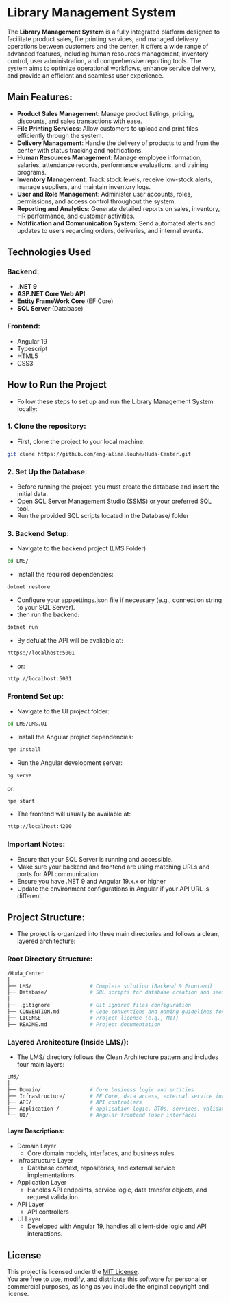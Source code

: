 # Library Management System

The **Library Management System** is a fully integrated platform designed to facilitate product sales, file printing services, and managed delivery operations between customers and the center.
It offers a wide range of advanced features, including human resources management, inventory control, user administration, and comprehensive reporting tools.
The system aims to optimize operational workflows, enhance service delivery, and provide an efficient and seamless user experience.

## Main Features:

- **Product Sales Management**: Manage product listings, pricing, discounts, and sales transactions with ease.
- **File Printing Services**: Allow customers to upload and print files efficiently through the system.
- **Delivery Management**: Handle the delivery of products to and from the center with status tracking and notifications.
- **Human Resources Management**: Manage employee information, salaries, attendance records, performance evaluations, and training programs.
- **Inventory Management**: Track stock levels, receive low-stock alerts, manage suppliers, and maintain inventory logs.
- **User and Role Management**: Administer user accounts, roles, permissions, and access control throughout the system.
- **Reporting and Analytics**: Generate detailed reports on sales, inventory, HR performance, and customer activities.
- **Notification and Communication System**: Send automated alerts and updates to users regarding orders, deliveries, and internal events.

## Technologies Used

### Backend:

- **.NET 9**
- **ASP.NET Core Web API**
- **Entity FrameWork Core** (EF Core)
- **SQL Server** (Database)

### Frontend:

- Angular 19
- Typescript
- HTML5
- CSS3

## How to Run the Project

- Follow these steps to set up and run the Library Management System locally:

### 1. Clone the repository:

- First, clone the project to your local machine:

```bash
git clone https://github.com/eng-alimallouhe/Huda-Center.git
```

### 2. Set Up the Database:

- Before running the project, you must create the database and insert the initial data.
- Open SQL Server Management Studio (SSMS) or your preferred SQL tool.
- Run the provided SQL scripts located in the Database/ folder

### 3. Backend Setup:

- Navigate to the backend project (LMS Folder)

```bash
cd LMS/
```

- Install the required dependencies:

```bash
dotnet restore
```

- Configure your appsettings.json file if necessary (e.g., connection string to your SQL Server).
- then run the backend:

```bash
dotnet run
```

- By defulat the API will be avaliable at:

```bash
https://localhost:5001
```

- or:

```bash
http://localhost:5001
```

### Frontend Set up:

- Navigate to the UI project folder:

```bash
cd LMS/LMS.UI
```

- Install the Angular project dependencies:

```bash
npm install
```

- Run the Angular development server:

```bash
ng serve
```

or:

```bash
npm start
```

- The frontend will usually be available at:

```bash
http://localhost:4200
```

### Important Notes:

- Ensure that your SQL Server is running and accessible.
- Make sure your backend and frontend are using matching URLs and ports for API communication
- Ensure you have .NET 9 and Angular 19.x.x or higher
- Update the environment configurations in Angular if your API URL is different.

## Project Structure:

- The project is organized into three main directories and follows a clean, layered architecture:

### Root Directory Structure:

```bash
/Huda_Center
│
├── LMS/                   # Complete solution (Backend & Frontend)
├── Database/              # SQL scripts for database creation and seeding
│
├── .gitignore             # Git ignored files configuration
├── CONVENTION.md          # Code conventions and naming guidelines for developers
├── LICENSE                # Project license (e.g., MIT)
├── README.md              # Project documentation
```

### Layered Architecture (Inside LMS/):

- The LMS/ directory follows the Clean Architecture pattern and includes four main layers:

```bash
LMS/
│
├── Domain/                # Core business logic and entities
├── Infrastructure/        # EF Core, data access, external service integrations
├── API/                   # API controllers
├── Application /          # application logic, DTOs, services, validators
└── UI/                    # Angular frontend (user interface)
```

#### Layer Descriptions:

- Domain Layer
  - Core domain models, interfaces, and business rules.
- Infrastructure Layer
  - Database context, repositories, and external service implementations.
- Application Layer
  - Handles API endpoints, service logic, data transfer objects, and request validation.
- API Layer
  - API controllers
- UI Layer
  - Developed with Angular 19, handles all client-side logic and API interactions.

## License

This project is licensed under the [MIT License](./LICENSE).  
You are free to use, modify, and distribute this software for personal or commercial purposes, as long as you include the original copyright and license.

